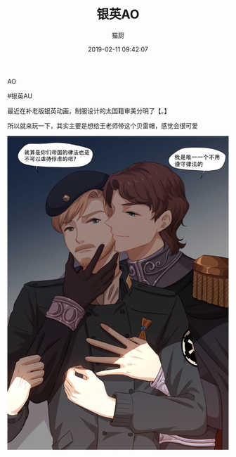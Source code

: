 ﻿---
layout: post
title: 银英AO
date: 2019-02-11 09:42:07
updated: 2019-02-11 15:00:11
comments: true
categories: [Photo]
tags: [obikin, AO, 星球大战]
author: "猫厨"
description: ""
toc: true
---

<p>AO</p> 
<p>#银英AU</p> 
<p>最近在补老版银英动画，制服设计的太国籍审美分明了【。】</p> 
<p>所以就来玩一下，其实主要是想给王老师带这个贝雷帽，感觉会很可爱</p>

![](https://raw.githubusercontent.com/alicewish/meowchain247/master/img_cVZNdzJtQk9JV2RvNlVsWmE4SFYzNUFoVVJNZjQvZkRiM2dkaTE5OU0wZTFwMXNaaC9WR2pRPT0.jpg)
